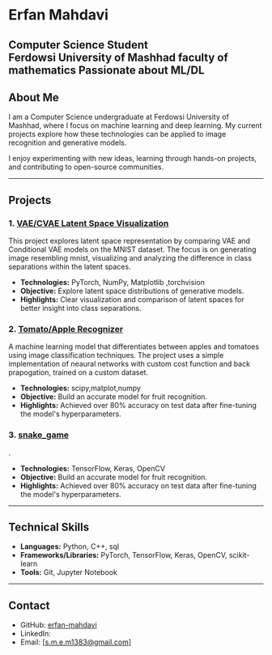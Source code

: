 # Erfan Mahdavi

**Computer Science Student**  
Ferdowsi University of Mashhad faculty of mathematics
Passionate about ML/DL
---

## About Me

I am a Computer Science undergraduate at Ferdowsi University of Mashhad, where I focus on machine learning and deep learning. My current projects explore how these technologies can be applied to image recognition and generative models.

I enjoy experimenting with new ideas, learning through hands-on projects, and contributing to open-source communities.

---

## Projects

### 1. [VAE/CVAE Latent Space Visualization](https://github.com/erfan-mahdavi/vae-cvae-project)
This project explores latent space representation by comparing  VAE and Conditional VAE models on the MNIST dataset. The focus is on generating image resembling mnist, visualizing and analyzing the difference in class separations within the latent spaces.

- **Technologies:** PyTorch, NumPy, Matplotlib ,torchvision
- **Objective:** Explore latent space distributions of generative models.
- **Highlights:** Clear visualization and comparison of latent spaces for better insight into class separations.


### 2. [Tomato/Apple Recognizer](https://github.com/erfan-mahdavi/tomato-apple-recognizer)
A machine learning model that differentiates between apples and tomatoes using image classification techniques. The project uses a simple implementation of neaural networks with custom cost function and back prapogation, trained on a custom dataset.

- **Technologies:**  scipy,matplot,numpy
- **Objective:** Build an accurate model for fruit recognition.
- **Highlights:** Achieved over 80% accuracy on test data after fine-tuning the model's hyperparameters.


### 3. [snake_game](https://github.com/erfan-mahdavi/snake_game)
.

- **Technologies:**  TensorFlow, Keras, OpenCV
- **Objective:** Build an accurate model for fruit recognition.
- **Highlights:** Achieved over 80% accuracy on test data after fine-tuning the model's hyperparameters.

---

## Technical Skills
- **Languages:** Python, C++, sql
- **Frameworks/Libraries:** PyTorch, TensorFlow, Keras, OpenCV, scikit-learn
- **Tools:** Git, Jupyter Notebook

---

## Contact
- GitHub: [erfan-mahdavi](https://github.com/erfan-mahdavi)
- LinkedIn: 
- Email: [s.m.e.m1383@gmail.com]
